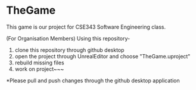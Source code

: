 # TheGame

This game is our project for CSE343 Software Engineering class.

(For Organisation Members)
Using this repository-
  1. clone this repository through github desktop
  2. open the project through UnrealEditor and choose "TheGame.uproject"
  3. rebuild missing files
  4. work on project~~~

  *Please pull and push changes through the github desktop application
